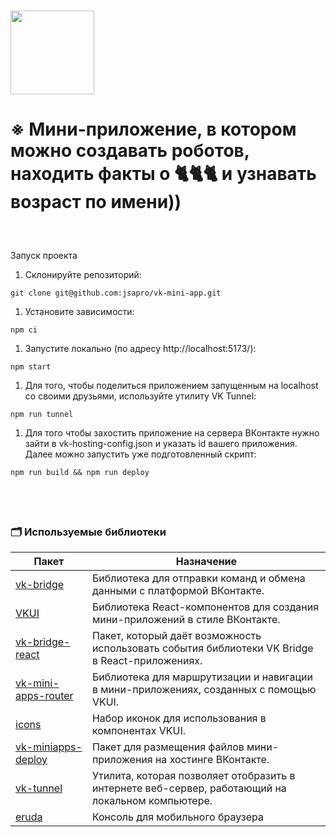 # [<img width="134" src="https://vk.com/images/apps/mini_apps/vk_mini_apps_logo.svg">](https://vk.com/services)

# ※ Мини-приложение, в котором можно создавать роботов, находить факты о 🐈🐈🐈 и узнавать возраст по имени))

### &nbsp;

Запуск проекта

1. Склонируйте репозиторий:

```shell
git clone git@github.com:jsapro/vk-mini-app.git
```

1. Установите зависимости:

```shell
npm ci
```

1. Запустите локально (по адресу http://localhost:5173/):

```shell
npm start
```


1. Для того, чтобы поделиться приложением запущенным на localhost со своими друзьями, используйте утилиту VK Tunnel:

```shell
npm run tunnel
```

1. Для того чтобы захостить приложение на сервера ВКонтакте нужно зайти в vk-hosting-config.json и указать id вашего приложения. Далее можно запустить уже подготовленный скрипт:

```shell
npm run build && npm run deploy
```

## &nbsp;

### 🗂️ Используемые библиотеки

| Пакет | Назначение |
| ------ | ------ |
| [vk-bridge](https://dev.vk.com/ru/mini-apps/bridge) | Библиотека для отправки команд и обмена данными с платформой ВКонтакте. |
| [VKUI](https://vkcom.github.io/VKUI/) | Библиотека React-компонентов для создания мини-приложений в стиле ВКонтакте. |
| [vk-bridge-react](https://www.npmjs.com/package/@vkontakte/vk-bridge-react) | Пакет, который даёт возможность использовать события библиотеки VK Bridge в React-приложениях. |
| [vk-mini-apps-router](https://dev.vk.com/ru/libraries/router) | Библиотека для маршрутизации и навигации в мини-приложениях, созданных с помощью VKUI. |
| [icons](https://vkcom.github.io/icons/) | Набор иконок для использования в компонентах VKUI. |
| [vk-miniapps-deploy](https://dev.vk.com/ru/mini-apps/development/hosting) | Пакет для размещения файлов мини-приложения на хостинге ВКонтакте. |
| [vk-tunnel](https://dev.vk.com/ru/libraries/tunnel) | Утилита, которая позволяет отобразить в интернете веб-сервер, работающий на локальном компьютере. |
| [eruda](https://www.npmjs.com/package/eruda) | Консоль для мобильного браузера|


